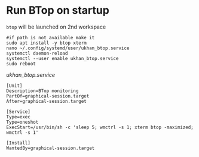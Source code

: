 # Run BTop on startup
`btop` will be launched on 2nd workspace
```
#if path is not available make it
sudo apt install -y btop xterm
nano ~/.config/systemd/user/ukhan_btop.service
systemctl daemon-reload
systemctl --user enable ukhan_btop.service
sudo reboot
```
*ukhan_btop.service*
```
[Unit]
Description=BTop monitoring
PartOf=graphical-session.target
After=graphical-session.target

[Service]
Type=exec
Type=oneshot
ExecStart=/usr/bin/sh -c 'sleep 5; wmctrl -s 1; xterm btop -maximized; wmctrl -s 1'

[Install]
WantedBy=graphical-session.target
```
